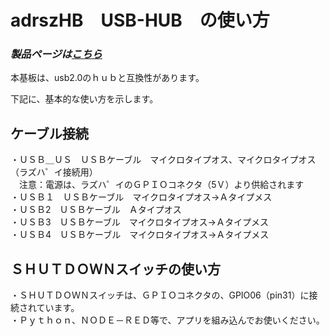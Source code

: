 # adrszHB　USB-HUB　の使い方

### *製品ページは[こちら](http://bit-trade-one.co.jp/adrszhb/)*

本基板は、usb2.0のｈｕｂと互換性があります。  

下記に、基本的な使い方を示します。  

## ケーブル接続

・ＵＳＢ＿ＵＳ　ＵＳＢケーブル　マイクロタイプオス、マイクロタイプオス（ラズハ゜イ接続用）  
　注意：電源は、ラズハ゜イのＧＰＩＯコネクタ（5Ｖ）より供給されます  
・ＵＳＢ１　ＵＳＢケーブル　マイクロタイプオス→Ａタイプメス  
・ＵＳＢ2　ＵＳＢケーブル　Ａタイプオス　  
・ＵＳＢ3　ＵＳＢケーブル　マイクロタイプオス→Ａタイプメス  
・ＵＳＢ4　ＵＳＢケーブル　マイクロタイプオス→Ａタイプメス  

## ＳＨＵＴＤＯＷＮスイッチの使い方

・ＳＨＵＴＤＯＷＮスイッチは、ＧＰＩＯコネクタの、GPIO06（pin31）に接続されています。  
・Ｐｙｔｈｏｎ、ＮＯＤＥ－ＲＥＤ等で、アプリを組み込んでお使いください。







